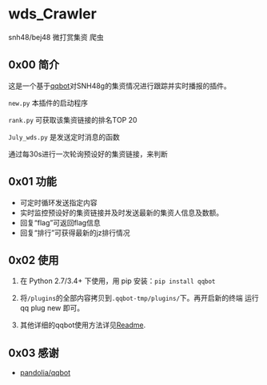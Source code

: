 # wds_Crawler
snh48/bej48 微打赏集资 爬虫


## 0x00 简介
这是一个基于[qqbot](https://github.com/pandolia/qqbot)对SNH48g的集资情况进行跟踪并实时播报的插件。


``new.py`` 本插件的启动程序

``rank.py`` 可获取该集资链接的排名TOP 20

``July_wds.py`` 是发送定时消息的函数

通过每30s进行一次轮询预设好的集资链接，来判断
## 0x01 功能
* 可定时循环发送指定内容
* 实时监控预设好的集资链接并及时发送最新的集资人信息及数额。
* 回复“flag”可返回flag信息
* 回复“排行”可获得最新的jz排行情况

## 0x02 使用
1. 在 Python 2.7/3.4+ 下使用，用 pip 安装：``pip install qqbot``

2. 将``/plugins``的全部内容拷贝到``.qqbot-tmp/plugins/``下。再开启新的终端 运行 qq plug new 即可。
3. 其他详细的qqbot使用方法详见[Readme](https://github.com/pandolia/qqbot).

## 0x03 感谢
* [pandolia/qqbot]()

